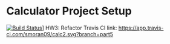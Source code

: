 # Calculator Project Setup
[![Build Status](https://app.travis-ci.com/smoran09/calc2.svg?branch=part5)](https://app.travis-ci.com/smoran09/calc2)]
HW3: Refactor
Travis CI link: https://app.travis-ci.com/smoran09/calc2.svg?branch=part5
